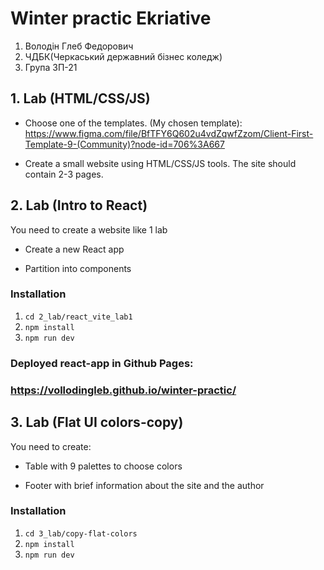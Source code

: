 # Winter practic Ekriative

1. Володін Глеб Федорович
2. ЧДБК(Черкаський державний бізнес коледж)
3. Група 3П-21

## 1. Lab (HTML/CSS/JS)

- Choose one of the templates.
  (My chosen template):
  https://www.figma.com/file/BfTFY6Q602u4vdZqwfZzom/Client-First-Template-9-(Community)?node-id=706%3A667

- Create a small website using HTML/CSS/JS tools.
  The site should contain 2-3 pages.

## 2. Lab (Intro to React)

You need to create a website like 1 lab

- Create a new React app

- Partition into components

### Installation

1. `cd 2_lab/react_vite_lab1`
2. `npm install`
3. `npm run dev`

### Deployed react-app in Github Pages:
### https://vollodingleb.github.io/winter-practic/

## 3. Lab (Flat UI colors-copy)

You need to create:

- Table with 9 palettes to choose colors

- Footer with brief information about the site and the author

### Installation

1. `cd 3_lab/copy-flat-colors`
2. `npm install`
3. `npm run dev`
